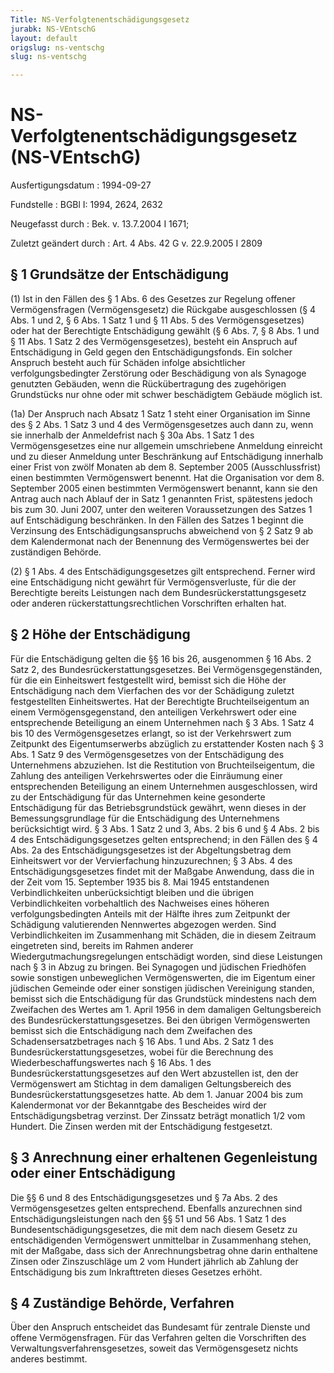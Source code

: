 ```yaml
---
Title: NS-Verfolgtenentschädigungsgesetz
jurabk: NS-VEntschG
layout: default
origslug: ns-ventschg
slug: ns-ventschg

---
```


# NS-Verfolgtenentschädigungsgesetz (NS-VEntschG)

Ausfertigungsdatum
:   1994-09-27

Fundstelle
:   BGBl I: 1994, 2624, 2632

Neugefasst durch
:   Bek. v. 13.7.2004 I 1671;

Zuletzt geändert durch
:   Art. 4 Abs. 42 G v. 22.9.2005 I 2809


## § 1 Grundsätze der Entschädigung

(1) Ist in den Fällen des § 1 Abs. 6 des Gesetzes zur Regelung offener Vermögensfragen (Vermögensgesetz) die Rückgabe ausgeschlossen (§ 4 Abs. 1 und 2, § 6 Abs. 1 Satz 1 und § 11 Abs. 5 des Vermögensgesetzes) oder hat der Berechtigte Entschädigung gewählt (§ 6 Abs. 7, § 8 Abs. 1 und § 11 Abs. 1 Satz 2 des Vermögensgesetzes), besteht ein Anspruch auf Entschädigung in Geld gegen den Entschädigungsfonds. Ein solcher Anspruch besteht auch für Schäden infolge absichtlicher verfolgungsbedingter Zerstörung oder Beschädigung von als Synagoge genutzten Gebäuden, wenn die Rückübertragung des zugehörigen Grundstücks nur ohne oder mit schwer beschädigtem Gebäude möglich ist.

(1a) Der Anspruch nach Absatz 1 Satz 1 steht einer Organisation im Sinne des § 2 Abs. 1 Satz 3 und 4 des Vermögensgesetzes auch dann zu, wenn sie innerhalb der Anmeldefrist nach § 30a Abs. 1 Satz 1 des Vermögensgesetzes eine nur allgemein umschriebene Anmeldung einreicht und zu dieser Anmeldung unter Beschränkung auf Entschädigung innerhalb einer Frist von zwölf Monaten ab dem 8. September 2005 (Ausschlussfrist) einen bestimmten Vermögenswert benennt. Hat die Organisation vor dem 8. September 2005 einen bestimmten Vermögenswert benannt, kann sie den Antrag auch nach Ablauf der in Satz 1 genannten Frist, spätestens jedoch bis zum 30. Juni 2007, unter den weiteren Voraussetzungen des Satzes 1 auf Entschädigung beschränken. In den Fällen des Satzes 1 beginnt die Verzinsung des Entschädigungsanspruchs abweichend von § 2 Satz 9 ab dem Kalendermonat nach der Benennung des Vermögenswertes bei der zuständigen Behörde.

(2) § 1 Abs. 4 des Entschädigungsgesetzes gilt entsprechend. Ferner wird eine Entschädigung nicht gewährt für Vermögensverluste, für die der Berechtigte bereits Leistungen nach dem Bundesrückerstattungsgesetz oder anderen rückerstattungsrechtlichen Vorschriften erhalten hat.


## § 2 Höhe der Entschädigung

Für die Entschädigung gelten die §§ 16 bis 26, ausgenommen § 16 Abs. 2 Satz 2, des Bundesrückerstattungsgesetzes. Bei Vermögensgegenständen, für die ein Einheitswert festgestellt wird, bemisst sich die Höhe der Entschädigung nach dem Vierfachen des vor der Schädigung zuletzt festgestellten Einheitswertes. Hat der Berechtigte Bruchteilseigentum an einem Vermögensgegenstand, den anteiligen Verkehrswert oder eine entsprechende Beteiligung an einem Unternehmen nach § 3 Abs. 1 Satz 4 bis 10 des Vermögensgesetzes erlangt, so ist der Verkehrswert zum Zeitpunkt des Eigentumserwerbs abzüglich zu erstattender Kosten nach § 3 Abs. 1 Satz 9 des Vermögensgesetzes von der Entschädigung des Unternehmens abzuziehen. Ist die Restitution von Bruchteilseigentum, die Zahlung des anteiligen Verkehrswertes oder die Einräumung einer entsprechenden Beteiligung an einem Unternehmen ausgeschlossen, wird zu der Entschädigung für das Unternehmen keine gesonderte Entschädigung für das Betriebsgrundstück gewährt, wenn dieses in der Bemessungsgrundlage für die Entschädigung des Unternehmens berücksichtigt wird. § 3 Abs. 1 Satz 2 und 3, Abs. 2 bis 6 und § 4 Abs. 2 bis 4 des Entschädigungsgesetzes gelten entsprechend; in den Fällen des § 4 Abs. 2a des Entschädigungsgesetzes ist der Abgeltungsbetrag dem Einheitswert vor der Vervierfachung hinzuzurechnen; § 3 Abs. 4 des Entschädigungsgesetzes findet mit der Maßgabe Anwendung, dass die in der Zeit vom 15. September 1935 bis 8. Mai 1945 entstandenen Verbindlichkeiten unberücksichtigt bleiben und die übrigen Verbindlichkeiten vorbehaltlich des Nachweises eines höheren verfolgungsbedingten Anteils mit der Hälfte ihres zum Zeitpunkt der Schädigung valutierenden Nennwertes abgezogen werden. Sind Verbindlichkeiten im Zusammenhang mit Schäden, die in diesem Zeitraum eingetreten sind, bereits im Rahmen anderer Wiedergutmachungsregelungen entschädigt worden, sind diese Leistungen nach § 3 in Abzug zu bringen. Bei Synagogen und jüdischen Friedhöfen sowie sonstigen unbeweglichen Vermögenswerten, die im Eigentum einer jüdischen Gemeinde oder einer sonstigen jüdischen Vereinigung standen, bemisst sich die Entschädigung für das Grundstück mindestens nach dem Zweifachen des Wertes am 1. April 1956 in dem damaligen Geltungsbereich des Bundesrückerstattungsgesetzes. Bei den übrigen Vermögenswerten bemisst sich die Entschädigung nach dem Zweifachen des Schadensersatzbetrages nach § 16 Abs. 1 und Abs. 2 Satz 1 des Bundesrückerstattungsgesetzes, wobei für die Berechnung des Wiederbeschaffungswertes nach § 16 Abs. 1 des Bundesrückerstattungsgesetzes auf den Wert abzustellen ist, den der Vermögenswert am Stichtag in dem damaligen Geltungsbereich des Bundesrückerstattungsgesetzes hatte. Ab dem 1. Januar 2004 bis zum Kalendermonat vor der Bekanntgabe des Bescheides wird der Entschädigungsbetrag verzinst. Der Zinssatz beträgt monatlich 1/2 vom Hundert. Die Zinsen werden mit der Entschädigung festgesetzt.


## § 3 Anrechnung einer erhaltenen Gegenleistung oder einer Entschädigung

Die §§ 6 und 8 des Entschädigungsgesetzes und § 7a Abs. 2 des Vermögensgesetzes gelten entsprechend. Ebenfalls anzurechnen sind Entschädigungsleistungen nach den §§ 51 und 56 Abs. 1 Satz 1 des Bundesentschädigungsgesetzes, die mit dem nach diesem Gesetz zu entschädigenden Vermögenswert unmittelbar in Zusammenhang stehen, mit der Maßgabe, dass sich der Anrechnungsbetrag ohne darin enthaltene Zinsen oder Zinszuschläge um 2 vom Hundert jährlich ab Zahlung der Entschädigung bis zum Inkrafttreten dieses Gesetzes erhöht.


## § 4 Zuständige Behörde, Verfahren

Über den Anspruch entscheidet das Bundesamt für zentrale Dienste und offene Vermögensfragen. Für das Verfahren gelten die Vorschriften des Verwaltungsverfahrensgesetzes, soweit das Vermögensgesetz nichts anderes bestimmt.

